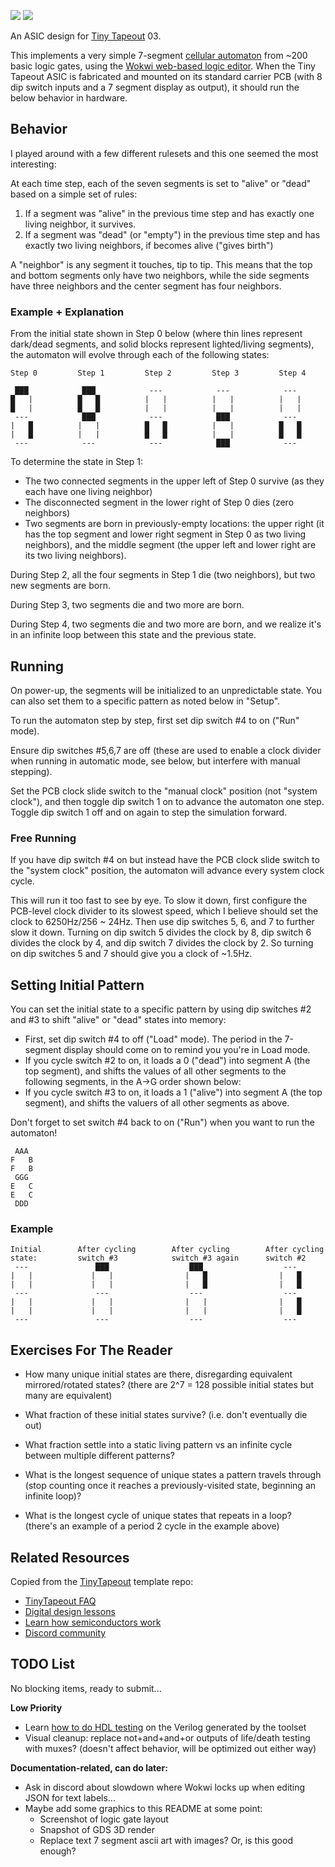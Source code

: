 ![](../../workflows/gds/badge.svg) ![](../../workflows/docs/badge.svg)

An ASIC design for [Tiny Tapeout](https://tinytapeout.com) 03.

This implements a very simple 7-segment [cellular automaton](https://en.wikipedia.org/wiki/Cellular_automaton) from ~200 basic logic gates, using the [Wokwi web-based logic editor](https://tinytapeout.com/digital_design/wokwi/). When the Tiny Tapeout ASIC is fabricated and mounted on its standard carrier PCB (with 8 dip switch inputs and a 7 segment display as output), it should run the below behavior in hardware.

## Behavior

I played around with a few different rulesets and this one seemed the most interesting:

At each time step, each of the seven segments is set to "alive" or "dead" based on a simple set of rules:
1) If a segment was "alive" in the previous time step and has exactly one living neighbor, it survives.
2) If a segment was "dead" (or "empty") in the previous time step and has exactly two living neighbors, if becomes alive ("gives birth")

A "neighbor" is any segment it touches, tip to tip. This means that the top and bottom segments only have two neighbors, while the side segments have three neighbors and the center segment has four neighbors.

### Example + Explanation

From the initial state shown in Step 0 below (where thin lines represent dark/dead segments, and solid blocks represent lighted/living segments), the automaton will evolve through each of the following states:
```
Step 0         Step 1         Step 2         Step 3         Step 4

 ███            ███            ---            ---            --- 
█   |          █   █          |   |          |   |          |   |          
█   |          █   █          |   |          |   |          |   |   
 ---            ███            ---            ███            --- 
|   █          |   |          █   █          |   |          █   █
|   █          |   |          █   █          |   |          █   █
 ---            ---            ---            ███            ---
```
To determine the state in Step 1:
* The two connected segments in the upper left of Step 0 survive (as they each have one living neighbor)
* The disconnected segment in the lower right of Step 0 dies (zero neighbors)
* Two segments are born in previously-empty locations: the upper right (it has the top segment and lower right segment in Step 0 as two living neighbors), and the middle segment (the upper left and lower right are its two living neighbors).

During Step 2, all the four segments in Step 1 die (two neighbors), but two new segments are born.

During Step 3, two segments die and two more are born.

During Step 4, two segments die and two more are born, and we realize it's in an infinite loop between this state and the previous state.

## Running

On power-up, the segments will be initialized to an unpredictable state.
You can also set them to a specific pattern as noted below in "Setup".

To run the automaton step by step, first set dip switch #4 to on ("Run" mode).

Ensure dip switches #5,6,7 are off (these are used to enable a clock divider when running in automatic mode, see below, but interfere with manual stepping).

Set the PCB clock slide switch to the "manual clock" position (not "system clock"), and then toggle dip switch 1 on to advance the automaton one step. Toggle dip switch 1 off and on again to step the simulation forward.

### Free Running

If you have dip switch #4 on but instead have the PCB clock slide switch to the "system clock" position, the automaton will advance every system clock cycle.

This will run it too fast to see by eye. To slow it down, first configure the PCB-level clock divider to its slowest speed, which I believe should set the clock to 6250Hz/256 ~ 24Hz. Then use dip switches 5, 6, and 7 to further slow it down. Turning on dip switch 5 divides the clock by 8, dip switch 6 divides the clock by 4, and dip switch 7 divides the clock by 2. So turning on dip switches 5 and 7 should give you a clock of ~1.5Hz.

## Setting Initial Pattern

You can set the initial state to a specific pattern by using dip switches #2 and #3 to shift "alive" or "dead" states into memory:
* First, set dip switch #4 to off ("Load" mode). The period in the 7-segment display should come on to remind you you're in Load mode.
* If you cycle switch #2 to on, it loads a 0 ("dead") into segment A (the top segment), and shifts the values of all other segments to the following segments, in the A->G order shown below:
* If you cycle switch #3 to on, it loads a 1 ("alive") into segment A (the top segment), and shifts the valuers of all other segments as above.

Don't forget to set switch #4 back to on ("Run") when you want to run the automaton!

```
 AAA
F   B 
F   B 
 GGG
E   C
E   C
 DDD
```

### Example

```
Initial        After cycling        After cycling        After cycling
state:         switch #3            switch #3 again      switch #2
 ---               ███                  ███                  ---           
|   |             |   |                |   █                |   █           
|   |             |   |                |   █                |   █           
 ---               ---                  ---                  ---                 
|   |             |   |                |   |                |   █                       
|   |             |   |                |   |                |   █                       
 ---               ---                  ---                  ---                 
```

## Exercises For The Reader

* How many unique initial states are there, disregarding equivalent mirrored/rotated states? (there are 2^7 = 128 possible initial states but many are equivalent)

* What fraction of these initial states survive? (i.e. don't eventually die out)

* What fraction settle into a static living pattern vs an infinite cycle between multiple different patterns?

* What is the longest sequence of unique states a pattern travels through (stop counting once it reaches a previously-visited state, beginning an infinite loop)?

* What is the longest cycle of unique states that repeats in a loop? (there's an example of a period 2 cycle in the example above)

## Related Resources

Copied from the [TinyTapeout](https://tinytapeout.com) template repo:
* [TinyTapeout FAQ](https://tinytapeout.com/faq/)
* [Digital design lessons](https://tinytapeout.com/digital_design/)
* [Learn how semiconductors work](https://tinytapeout.com/siliwiz/)
* [Discord community](https://discord.gg/rPK2nSjxy8)

## TODO List

No blocking items, ready to submit...

**Low Priority**
* Learn [how to do HDL testing](https://tinytapeout.com/hdl/testing/) on the Verilog generated by the toolset
* Visual cleanup: replace not+and+and+or outputs of life/death testing with muxes? (doesn't affect behavior, will be optimized out either way)

**Documentation-related, can do later:**
* Ask in discord about slowdown where Wokwi locks up when editing JSON for text labels...
* Maybe add some graphics to this README at some point:
  * Screenshot of logic gate layout
  * Snapshot of GDS 3D render
  * Replace text 7 segment ascii art with images? Or, is this good enough?


